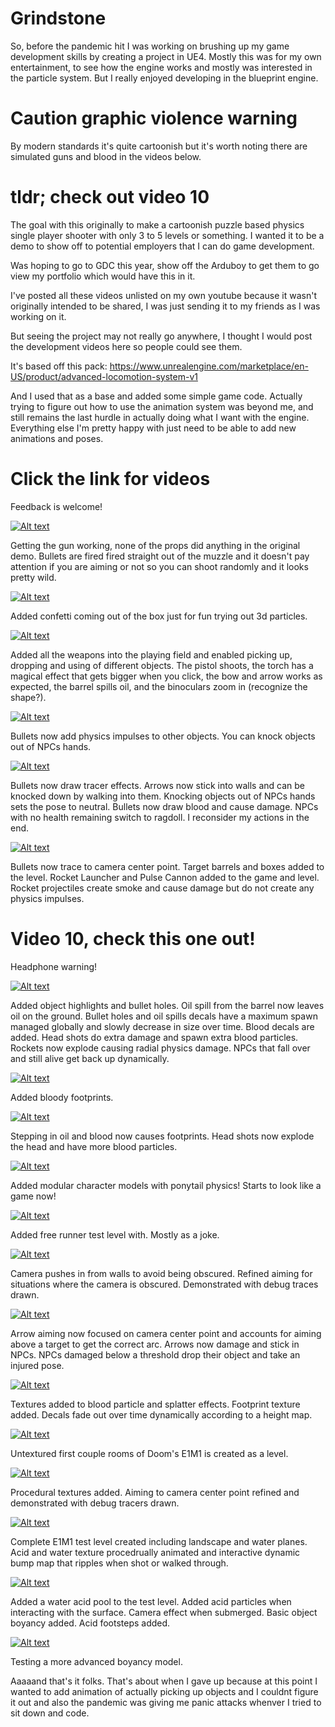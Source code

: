 # Grindstone

So, before the pandemic hit I was working on brushing up my game development skills by creating a project in UE4. Mostly this was for my own entertainment, to see how the engine works and mostly was interested in the particle system. But I really enjoyed developing in the blueprint engine.

# Caution graphic violence warning

By modern standards it's quite cartoonish but it's worth noting there are simulated guns and blood in the videos below.

# tldr; check out video 10

The goal with this originally to make a cartoonish puzzle based physics single player shooter with only 3 to 5 levels or something. I wanted it to be a demo to show off to potential employers that I can do game development.

Was hoping to go to GDC this year, show off the Arduboy to get them to go view my portfolio which would have this in it.

I've posted all these videos unlisted on my own youtube because it wasn't originally intended to be shared, I was just sending it to my friends as I was working on it.

But seeing the project may not really go anywhere, I thought I would post the development videos here so people could see them.

It's based off this pack: 
https://www.unrealengine.com/marketplace/en-US/product/advanced-locomotion-system-v1

And I used that as a base and added some simple game code. Actually trying to figure out how to use the animation system was beyond me, and still remains the last hurdle in actually doing what I want with the engine. Everything else I'm pretty happy with just need to be able to add new animations and poses.

# Click the link for videos

Feedback is welcome!

[![Alt text](https://img.youtube.com/vi/nZsjWYCDuBo/0.jpg)](https://www.youtube.com/watch?v=nZsjWYCDuBo)

Getting the gun working, none of the props did anything in the original demo. Bullets are fired fired straight out of the muzzle and it doesn't pay attention if you are aiming or not so you can shoot randomly and it looks pretty wild.

[![Alt text](https://img.youtube.com/vi/59UGgQ9TGJY/0.jpg)](https://www.youtube.com/watch?v=59UGgQ9TGJY)

Added confetti coming out of the box just for fun trying out 3d particles.

[![Alt text](https://img.youtube.com/vi/RiVbbdhl0ow/0.jpg)](https://www.youtube.com/watch?v=RiVbbdhl0ow)

Added all the weapons into the playing field and enabled picking up, dropping and using of different objects. The pistol shoots, the torch has a magical effect that gets bigger when you click, the bow and arrow works as expected, the barrel spills oil, and the binoculars zoom in (recognize the shape?).

[![Alt text](https://img.youtube.com/vi/Lra-POXaxhs/0.jpg)](https://www.youtube.com/watch?v=Lra-POXaxhs)

Bullets now add physics impulses to other objects. You can knock objects out of NPCs hands.

[![Alt text](https://img.youtube.com/vi/odvk8Ytxumk/0.jpg)](https://www.youtube.com/watch?v=odvk8Ytxumk)

Bullets now draw tracer effects. Arrows now stick into walls and can be knocked down by walking into them. Knocking objects out of NPCs hands sets the pose to neutral. Bullets now draw blood and cause damage. NPCs with no health remaining switch to ragdoll. I reconsider my actions in the end.

[![Alt text](https://img.youtube.com/vi/vtc2VV1d6Lg/0.jpg)](https://www.youtube.com/watch?v=vtc2VV1d6Lg)

Bullets now trace to camera center point. Target barrels and boxes added to the level. Rocket Launcher and Pulse Cannon added to the game and level. Rocket projectiles create smoke and cause damage but do not create any physics impulses. 

# Video 10, check this one out!
Headphone warning!

[![Alt text](https://img.youtube.com/vi/ia5PK35nQM4/0.jpg)](https://www.youtube.com/watch?v=ia5PK35nQM4)

Added object highlights and bullet holes. Oil spill from the barrel now leaves oil on the ground. Bullet holes and oil spills decals have a maximum spawn managed globally and slowly decrease in size over time. Blood decals are added. Head shots do extra damage and spawn extra blood particles. Rockets now explode causing radial physics damage. NPCs that fall over and still alive get back up dynamically.

[![Alt text](https://img.youtube.com/vi/R57j69paGSg/0.jpg)](https://www.youtube.com/watch?v=R57j69paGSg)

Added bloody footprints.

[![Alt text](https://img.youtube.com/vi/Z7NGZVl6OzU/0.jpg)](https://www.youtube.com/watch?v=Z7NGZVl6OzU)

Stepping in oil and blood now causes footprints. Head shots now explode the head and have more blood particles.

[![Alt text](https://img.youtube.com/vi/rODXDiNneOI/0.jpg)](https://www.youtube.com/watch?v=rODXDiNneOI)

Added modular character models with ponytail physics! Starts to look like a game now!

[![Alt text](https://img.youtube.com/vi/mWobgiMCyYU/0.jpg)](https://www.youtube.com/watch?v=mWobgiMCyYU)

Added free runner test level with. Mostly as a joke.

[![Alt text](https://img.youtube.com/vi/V9WJSgB_wZY/0.jpg)](https://www.youtube.com/watch?v=V9WJSgB_wZY)

Camera pushes in from walls to avoid being obscured. Refined aiming for situations where the camera is obscured. Demonstrated with debug traces drawn.

[![Alt text](https://img.youtube.com/vi/Z4QQENU8Zts/0.jpg)](https://www.youtube.com/watch?v=Z4QQENU8Zts)

Arrow aiming now focused on camera center point and accounts for aiming above a target to get the correct arc. Arrows now damage and stick in NPCs. NPCs damaged below a threshold drop their object and take an injured pose.

[![Alt text](https://img.youtube.com/vi/D8Hg3f-Ddwc/0.jpg)](https://www.youtube.com/watch?v=D8Hg3f-Ddwc)

Textures added to blood particle and splatter effects. Footprint texture added. Decals fade out over time dynamically according to a height map.

[![Alt text](https://img.youtube.com/vi/KoBR8wCi6kk/0.jpg)](https://www.youtube.com/watch?v=KoBR8wCi6kk)

Untextured first couple rooms of Doom's E1M1 is created as a level.

[![Alt text](https://img.youtube.com/vi/zUR2Kj_mYzc/0.jpg)](https://www.youtube.com/watch?v=zUR2Kj_mYzc)

Procedural textures added. Aiming to camera center point refined and demonstrated with debug tracers drawn.

[![Alt text](https://img.youtube.com/vi/QEB5ntpuBDc/0.jpg)](https://www.youtube.com/watch?v=QEB5ntpuBDc)

Complete E1M1 test level created including landscape and water planes. Acid and water texture procedrually animated and interactive dynamic bump map that ripples when shot or walked through.

[![Alt text](https://img.youtube.com/vi/AWUi4u2ZWZs/0.jpg)](https://www.youtube.com/watch?v=AWUi4u2ZWZs)

Added a water acid pool to the test level. Added acid particles when interacting with the surface. Camera effect when submerged. Basic object boyancy added. Acid footsteps added.

[![Alt text](https://img.youtube.com/vi/jYJxF881_xc/0.jpg)](https://www.youtube.com/watch?v=jYJxF881_xc)

Testing a more advanced boyancy model.

Aaaaand that's it folks. That's about when I gave up because at this point I wanted to add animation of actually picking up objects and I couldnt figure it out and also the pandemic was giving me panic attacks whenver I tried to sit down and code.

